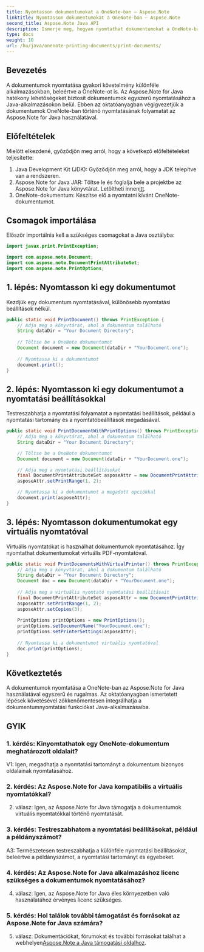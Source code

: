 ```yaml
---
title: Nyomtasson dokumentumokat a OneNote-ban – Aspose.Note
linktitle: Nyomtasson dokumentumokat a OneNote-ban – Aspose.Note
second_title: Aspose.Note Java API
description: Ismerje meg, hogyan nyomtathat dokumentumokat a OneNote-ban az Aspose.Note for Java használatával. Lépésről lépésre, kódpéldákkal és testreszabható lehetőségekkel.
type: docs
weight: 10
url: /hu/java/onenote-printing-documents/print-documents/
---
```

## Bevezetés

A dokumentumok nyomtatása gyakori követelmény különféle alkalmazásokban, beleértve a OneNote-ot is. Az Aspose.Note for Java hatékony lehetőségeket biztosít dokumentumok egyszerű nyomtatásához a Java-alkalmazásokon belül. Ebben az oktatóanyagban végigvezetjük a dokumentumok OneNote-ban történő nyomtatásának folyamatát az Aspose.Note for Java használatával.

## Előfeltételek

Mielőtt elkezdené, győződjön meg arról, hogy a következő előfeltételeket teljesítette:

1. Java Development Kit (JDK): Győződjön meg arról, hogy a JDK telepítve van a rendszeren.
2.  Aspose.Note for Java JAR: Töltse le és foglalja bele a projektbe az Aspose.Note for Java könyvtárat. Letöltheti innen[itt](https://releases.aspose.com/note/java/).
3. OneNote-dokumentum: Készítse elő a nyomtatni kívánt OneNote-dokumentumot.

## Csomagok importálása

Először importálnia kell a szükséges csomagokat a Java osztályba:

```java
import javax.print.PrintException;

import com.aspose.note.Document;
import com.aspose.note.DocumentPrintAttributeSet;
import com.aspose.note.PrintOptions;
```

## 1. lépés: Nyomtasson ki egy dokumentumot

Kezdjük egy dokumentum nyomtatásával, különösebb nyomtatási beállítások nélkül.

```java
public static void PrintDocument() throws PrintException {
    // Adja meg a könyvtárat, ahol a dokumentum található
    String dataDir = "Your Document Directory";
    
    // Töltse be a OneNote dokumentumot
    Document document = new Document(dataDir + "YourDocument.one");
    
    // Nyomtassa ki a dokumentumot
    document.print();
}
```

## 2. lépés: Nyomtasson ki egy dokumentumot a nyomtatási beállításokkal

Testreszabhatja a nyomtatási folyamatot a nyomtatási beállítások, például a nyomtatási tartomány és a nyomtatóbeállítások megadásával.

```java
public static void PrintDocumentWithPrintOptions() throws PrintException {
    // Adja meg a könyvtárat, ahol a dokumentum található
    String dataDir = "Your Document Directory";

    // Töltse be a OneNote dokumentumot
    Document document = new Document(dataDir + "YourDocument.one");

    // Adja meg a nyomtatási beállításokat
    final DocumentPrintAttributeSet asposeAttr = new DocumentPrintAttributeSet("Microsoft XPS Document Writer");
    asposeAttr.setPrintRange(1, 2);

    // Nyomtassa ki a dokumentumot a megadott opciókkal
    document.print(asposeAttr);
}
```

## 3. lépés: Nyomtasson dokumentumokat egy virtuális nyomtatóval

Virtuális nyomtatókat is használhat dokumentumok nyomtatásához. Így nyomtathat dokumentumokat virtuális PDF-nyomtatóval.

```java
public static void PrintDocumentsWithVirtualPrinter() throws PrintException {
    // Adja meg a könyvtárat, ahol a dokumentum található
    String dataDir = "Your Document Directory";
    Document doc = new Document(dataDir + "YourDocument.one");
     
    // Adja meg a virtuális nyomtató nyomtatási beállításait
    final DocumentPrintAttributeSet asposeAttr = new DocumentPrintAttributeSet("doPDF 8");
    asposeAttr.setPrintRange(1, 2);
    asposeAttr.setCopies(3);
     
    PrintOptions printOptions = new PrintOptions();
    printOptions.setDocumentName("YourDocument.one");
    printOptions.setPrinterSettings(asposeAttr);
      
    // Nyomtassa ki a dokumentumot virtuális nyomtatóval
    doc.print(printOptions);
}
```

## Következtetés

A dokumentumok nyomtatása a OneNote-ban az Aspose.Note for Java használatával egyszerű és rugalmas. Az oktatóanyagban ismertetett lépések követésével zökkenőmentesen integrálhatja a dokumentumnyomtatási funkciókat Java-alkalmazásaiba.

## GYIK

### 1. kérdés: Kinyomtathatok egy OneNote-dokumentum meghatározott oldalait?

V1: Igen, megadhatja a nyomtatási tartományt a dokumentum bizonyos oldalainak nyomtatásához.

### 2. kérdés: Az Aspose.Note for Java kompatibilis a virtuális nyomtatókkal?

2. válasz: Igen, az Aspose.Note for Java támogatja a dokumentumok virtuális nyomtatókkal történő nyomtatását.

### 3. kérdés: Testreszabhatom a nyomtatási beállításokat, például a példányszámot?

A3: Természetesen testreszabhatja a különféle nyomtatási beállításokat, beleértve a példányszámot, a nyomtatási tartományt és egyebeket.

### 4. kérdés: Az Aspose.Note for Java alkalmazáshoz licenc szükséges a dokumentumok nyomtatásához?

4. válasz: Igen, az Aspose.Note for Java éles környezetben való használatához érvényes licenc szükséges.

### 5. kérdés: Hol találok további támogatást és forrásokat az Aspose.Note for Java számára?

 5. válasz: Dokumentációkat, fórumokat és további forrásokat találhat a webhelyen[Aspose.Note a Java támogatási oldalhoz](https://forum.aspose.com/c/note/28).